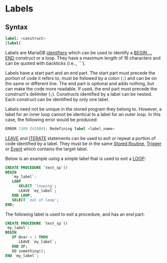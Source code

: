 # Labels

## Syntax

```sql
label: <construct>
[label]
```

Labels are MariaDB [identifiers](/sql-statements-structure/sql-language-structure/identifier-names/) which can be used to identify a [BEGIN ... END](/programming-customizing-mariadb/programmatic-compound-statements/begin-end/) construct or a loop. They have a maximum length of 16 characters and can be quoted with backticks (i.e.., ```).

Labels have a start part and an end part. The start part must precede the portion of code it refers to, must be followed by a colon (`:`) and can be on the same or different line. The end part is optional and adds nothing, but can make the code more readable. If used, the end part must precede the construct's delimiter (`;`). Constructs identified by a label can be nested. Each construct can be identified by only one label.

Labels need not be unique in the stored program they belong to. However, a label for an inner loop cannot be identical to a label for an outer loop. In this case, the following error would be produced:

```sql
ERROR 1309 (42000): Redefining label <label_name>
```

[LEAVE](/programming-customizing-mariadb/programmatic-compound-statements/leave/) and [ITERATE](/programming-customizing-mariadb/programmatic-compound-statements/iterate/) statements can be used to exit or repeat a portion of code identified by a label. They must be in the same [Stored Routine](/kb/en/stored-programs-and-views/), [Trigger](/programming-customizing-mariadb/triggers-events/triggers/) or [Event](/programming-customizing-mariadb/triggers-events/event-scheduler/events/) which contains the target label.

Below is an example using a simple label that is used to exit a [LOOP](/programming-customizing-mariadb/programmatic-compound-statements/loop/):

```sql
CREATE PROCEDURE `test_sp`()
BEGIN
   `my_label`:
   LOOP
      SELECT 'looping';
      LEAVE `my_label`;
   END LOOP;
   SELECT 'out of loop';
END;
```

The following label is used to exit a procedure, and has an end part:

```sql
CREATE PROCEDURE `test_sp`()
`my_label`:
BEGIN
   IF @var = 1 THEN
      LEAVE `my_label`;
   END IF;
   DO something();
END `my_label`;
```